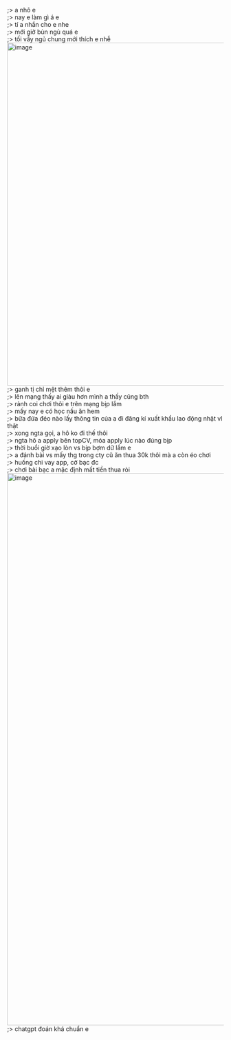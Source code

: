 ;> a nhô e<br>
;> nay e làm gì á e<br>
;> tí a nhắn cho e nhe<br>
;> mới giờ bùn ngủ quá e<br>
;> tối vầy ngủ chung mới thích e nhễ<br>
<img width="1201" height="798" alt="image" src="https://github.com/user-attachments/assets/76fd18d1-6187-4712-9b2b-b3ab84dea9cc" /><br>
;> ganh tị chỉ mệt thêm thôi e<br>
;> lên mạng thấy ai giàu hơn mình a thấy cũng bth<br>
;> rảnh coi chơi thôi e trên mạng bịp lắm<br>
;> mấy nay e có học nấu ăn hem<br>
;> bữa đứa đéo nào lấy thông tin của a đi đăng kí xuất khẩu lao động nhật vl thật<br>
;> xong ngta gọi, a hô ko đi thế thôi<br>
;> ngta hô a apply bên topCV, móa apply lúc nào đúng bịp<br>
;> thời buổi giờ xạo lòn vs bịp bợm dữ lắm e<br>
;> a đánh bài vs mấy thg trong cty cũ ăn thua 30k thôi mà a còn éo chơi<br>
;> huống chi vay app, cờ bạc đc<br>
;> chơi bài bạc a mặc định mất tiền thua ròi<br>
<img width="880" height="1285" alt="image" src="https://github.com/user-attachments/assets/e26c2954-ce19-468b-b849-fa7f948e3993" /><br>
;> chatgpt đoán khá chuẩn e
